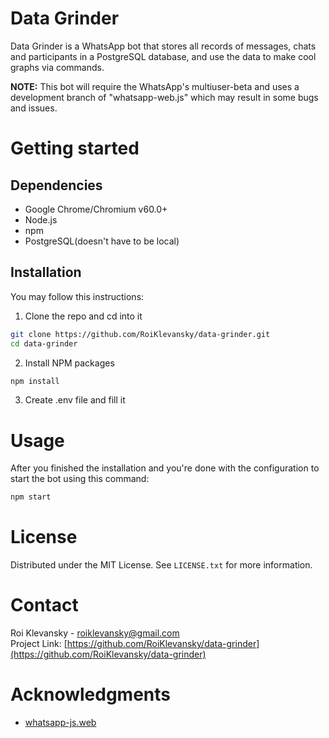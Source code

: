 # Data Grinder
Data Grinder is a WhatsApp bot that stores all records of messages, chats and participants in a PostgreSQL database, and use the data to make cool graphs via commands.  

**NOTE:** This bot will require the WhatsApp's multiuser-beta and uses a development branch of "whatsapp-web.js" which may result in some bugs and issues.

# Getting started

## Dependencies
* Google Chrome/Chromium v60.0+  
* Node.js    
* npm  
* PostgreSQL(doesn't have to be local)  

## Installation
You may follow this instructions:
1. Clone the repo and cd into it
```bash
git clone https://github.com/RoiKlevansky/data-grinder.git
cd data-grinder
```
2. Install NPM packages
```bash
npm install
```
3. Create .env file and fill it

# Usage
After you finished the installation and you're done with the configuration to start the bot using this command:
```bash
npm start
```

# License
Distributed under the MIT License. See `LICENSE.txt` for more information.

# Contact
Roi Klevansky - roiklevansky@gmail.com  
Project Link: [https://github.com/RoiKlevansky/data-grinder](https://github.com/RoiKlevansky/data-grinder)

# Acknowledgments
* [whatsapp-js.web](https://github.com/pedroslopez/whatsapp-web.js)